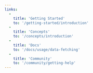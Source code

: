 ```yaml
---
links:
  -
    title: 'Getting Started'
    to: '/getting-started/introduction'
  -
    title: 'Concepts'
    to: '/concepts/introduction'
  -
    title: 'Docs'
    to: '/docs/usage/data-fetching'
  -
    title: 'Community'
    to: '/community/getting-help'
---
```

